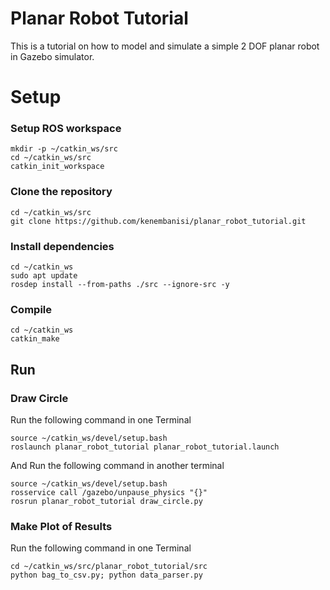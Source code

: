 # Planar Robot Tutorial

This is a tutorial on how to model and simulate a simple 2 DOF planar robot in Gazebo simulator.

# Setup
### Setup ROS workspace
```
mkdir -p ~/catkin_ws/src
cd ~/catkin_ws/src
catkin_init_workspace
```

### Clone the repository
```
cd ~/catkin_ws/src
git clone https://github.com/kenembanisi/planar_robot_tutorial.git
```

### Install dependencies
```
cd ~/catkin_ws
sudo apt update
rosdep install --from-paths ./src --ignore-src -y
```

### Compile
```
cd ~/catkin_ws
catkin_make
```

## Run
### Draw Circle
Run the following command in one Terminal
```
source ~/catkin_ws/devel/setup.bash
roslaunch planar_robot_tutorial planar_robot_tutorial.launch
```



And Run the following command in another terminal
```
source ~/catkin_ws/devel/setup.bash
rosservice call /gazebo/unpause_physics "{}"
rosrun planar_robot_tutorial draw_circle.py
```

### Make Plot of Results
Run the following command in one Terminal
```
cd ~/catkin_ws/src/planar_robot_tutorial/src
python bag_to_csv.py; python data_parser.py
```
